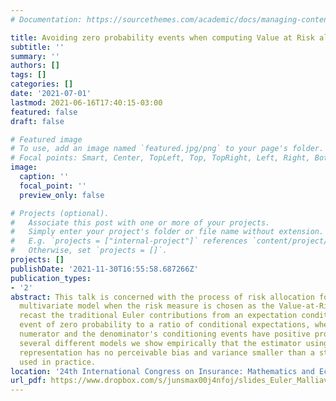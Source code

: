 ```yaml
---
# Documentation: https://sourcethemes.com/academic/docs/managing-content/

title: Avoiding zero probability events when computing Value at Risk allocations
subtitle: ''
summary: ''
authors: []
tags: []
categories: []
date: '2021-07-01'
lastmod: 2021-06-16T17:40:15-03:00
featured: false
draft: false

# Featured image
# To use, add an image named `featured.jpg/png` to your page's folder.
# Focal points: Smart, Center, TopLeft, Top, TopRight, Left, Right, BottomLeft, Bottom, BottomRight.
image:
  caption: ''
  focal_point: ''
  preview_only: false

# Projects (optional).
#   Associate this post with one or more of your projects.
#   Simply enter your project's folder or file name without extension.
#   E.g. `projects = ["internal-project"]` references `content/project/deep-learning/index.md`.
#   Otherwise, set `projects = []`.
projects: []
publishDate: '2021-11-30T16:55:58.687266Z'
publication_types:
- '2'
abstract: This talk is concerned with the process of risk allocation for a generic
  multivariate model when the risk measure is chosen as the Value-at-Risk (VaR). We
  recast the traditional Euler contributions from an expectation conditional to an
  event of zero probability to a ratio of conditional expectations, where both the
  numerator and the denominator's conditioning events have positive probability. For
  several different models we show empirically that the estimator using this novel
  representation has no perceivable bias and variance smaller than a standard estimator
  used in practice.
location: '24th International Congress on Insurance: Mathematics and Economics '
url_pdf: https://www.dropbox.com/s/junsmax00j4nfoj/slides_Euler_Malliavin.pdf?dl=0
---
```

